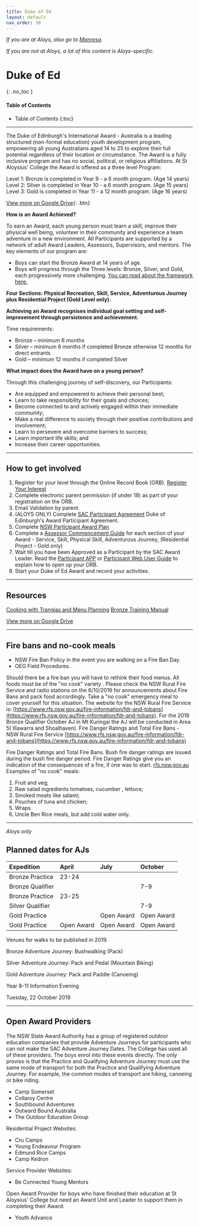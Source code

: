 ```yaml
---
title: Duke of Ed
layout: default
nav_order: 30
---
```


*If you are at Aloys, also go to [Manresa](https://manresa.staloysius.nsw.edu.au/CoCurricula/Duke/Pages/The-Duke-of-Edinburgh's-International-Award.aspx).*

*If you are not at Aloys, a lot of this content is Aloys-specific.*

# Duke of Ed
{: .no_toc }

#### Table of Contents
* Table of Contents
{:toc}

***

The Duke of Edinburgh's International Award - Australia is a leading structured (non-formal education) youth development program, empowering all young Australians aged 14 to 25 to explore their full potential regardless of their location or circumstance. The Award is a fully inclusive program and has no social, political, or religious affiliations.​ At St Aloysius' College the Award is offered as a three level Program:

Level 1: Bronze is completed in Year 9 - a 6 month program. (Age 14 years)
Level 2: Silver is completed in Year 10 - a 6 month program. (Age 15 years)
Level 3: Gold is completed in Year 11 - a 12 month program. (Age 16 years)

[View more on Google Drive](https://drive.google.com/drive/folders/1sByotWOt4P02yqxiGnfiYXyXjo4PhTv7?usp=sharing){: .btn}

**How is an Award Achieved?**

To earn an Award, each young person must learn a skill, improve their physical well being, volunteer in their community and experience a team adventure in a new environment. All Participants are supported by a network of adult Award Leaders, Assessors, Supervisors, and mentors.
The key elements of our program are:
- Boys can start the Bronze Award at 14 years of age.
- Boys will progress through the Three levels: Bronze, Silver, and Gold, each progressively more challenging. [You can read about the framework here.](http://www.dukeofed.com.au/about-the-award/award-framework/)

**Four Sections: Physical Recreation, Skill, Service, Adventurous Journey plus Residential Project (Gold Level only).**

**Achieving an Award recognises individual goal setting and self-improvement through persistence and achievement.**

Time requirements:
- Bronze – minimum 6 months
- Silver – minimum 6 months if completed Bronze otherwise 12 months for direct entrants
- Gold – minimum 12 months if completed Silver

**What impact does the Award have on a young person?**

Through this challenging journey of self-discovery, our Participants:
- Are equipped and empowered to achieve their personal best;
- Learn to take responsibility for their goals and choices;
- Become connected to and actively engaged within their immediate community;
- Make a real difference to society through their positive contributions and involvement;
- Learn to persevere and overcome barriers to success;
- Learn important life skills; and
- Increase their career opportunities. 

***

## How to get involved

1. Register for your level through the Online Record Book (ORB). [Register Your Interest](https://dukeofed.com.au/resources/online-record-book/)
1. Complete electronic parent permission (if under 18) as part of your registration on the ORB.
1. Email Validation by parent.
1. (ALOYS ONLY) Complete [SAC Participant Agreement](https://manresa.staloysius.nsw.edu.au/CoCurricula/Duke/SiteAssets/Pages/The-Duke-of-Edinburgh%27s-International-Award/Duke%20of%20Edinburgh%27s%20Award%20Participant%20Agreement.pdf) Duke of Edinburgh's Award Participant Agreement.
1. Complete [NSW Participant Award Plan](http://dukeofed.com.au/wp-content/uploads/2015/09/Participant-Award-Plan-August-2015.pdf)
1. Complete a [Assessor Commencement Guide​](https://3wsou42v16p23nizfdnrklyt-wpengine.netdna-ssl.com/wp-content/uploads/2018/09/CDOC1859310-Duke-of-Edinburghs-International-Award-NSW-Assessor-Commencement-Guide-ACG.pdf) for each section of your Award - Service, Skill, Physical Skill, Adventurous Journey, (Residential Project - Gold only)
1. Wait till you have been Approved as a Participant by the SAC Award Leader. Read the [Participant APP](https://www.youtube.com/watch?v=wjRPv6kOW2A&feature=youtu.be) or [Participant Web User Guide](https://3wsou42v16p23nizfdnrklyt-wpengine.netdna-ssl.com/wp-content/uploads/2019/02/Participant-User-Guide.pdf) to explain how to open up your ORB.
1. Start your Duke of Ed Award and record your activities​.

***

## Resources

[Cooking with Trangias and Menu Planning](resources/dofe/Cooking%20with%20Trangias%20and%20Menu%20Planning.pdf)
[Bronze Training Manual](resources/dofe/BronzeTrainingManual.pdf)

[View more on Google Drive](https://drive.google.com/drive/folders/1sByotWOt4P02yqxiGnfiYXyXjo4PhTv7?usp=sharing)

***

## Fire bans and no-cook meals

- NSW Fire Ban Policy in the event you are walking on a Fire Ban Day.
- OEG Field Procedures.

Should there be a fire ban you will have to rethink their food menus. All foods must be of the "no cook" variety . Please check the NSW Rural Fire Service and radio stations on the 6/10/2019 for announcements about Fire Bans and pack food accordingly. Take a "no cook" emergency meal to cover yourself for this situation. The website for the NSW Rural Fire Service is: [https://www.rfs.nsw.gov.au/fire-information/fdr-and-tobans](https://www.rfs.nsw.gov.au/fire-information/fdr-and-tobans). For the 2019 Bronze Qualifier October AJ in Mt Kuringai the AJ will be conducted in Area 5( Illawarra and Shoalhaven).
Fire Danger Ratings and Total Fire Bans - NSW Rural Fire Service [https://www.rfs.nsw.gov.au/fire-information/fdr-and-tobans](https://www.rfs.nsw.gov.au/fire-information/fdr-and-tobans)

Fire Danger Ratings and Total Fire Bans. Bush fire danger ratings are issued during the bush fire danger period. Fire Danger Ratings give you an indication of the consequences of a fire, if one was to start.
[rfs.nsw.gov.au](https://www.rfs.nsw.gov.au)
Examples of "no cook" meals:

1. Fruit and veg;
1. Raw salad ingredients tomatoes, cucumber , lettuce;
1. Smoked meats like salami;
1. Pouches of tuna and chicken;
1. Wraps
1. Uncle Ben Rice meals, but add cold water only.

***

*Aloys only*

## Planned dates for AJs

| Expedition        | April      | July        | October        |
|:------------------|:-----------|:------------|:----------------
| Bronze Practice   | 23-24      |             |                |
| Bronze Qualifier  |            |             | 7-9            |
| Bronze Practice   | 23-25      |             |                |
| Silver Qualifier  |            |             | 7-9            |
| Gold Practice     |            | Open Award  | Open Award     |
| Gold Practice     | Open Award | Open Award  | Open Award     |

Venues for walks to be published in 2019.

Bronze Adventure Journey: Bushwalking (Pack)

Silver Adventure Journey: Pack and Pedal (Mountain Biking)

Gold Adventure Journey: Pack and Paddle (Canoeing)

Year 8-11 Information Evening

Tuesday, 22 October 2019

***

## Open Award Providers

The NSW State Award Authority has a group of registered outdoor education companies that provide Adventure Journeys for participants who can not make the SAC Adventure Journey Dates. The College has used all of these providers. The boys enrol into these events directly. The only proviso is that the Practice and Qualifying Adventure Journey must use the same mode of transport for both the Practice and Qualifying Adventure Journey. For example, the common modes of transport are hiking, canoeing or bike riding. 
- Camp Somerset
- Collaroy Centre​
- Southbound​ Adventures
- Outward Bound Australia​
- The Outdoor Education Group​

Residential Project Websites:
- Cru Camps
- Young Endeavour Program
- Edmund Rice Camps​
- Camp Kedron ​

Service Provider Websites:
- Be Connected Young Mentors​


Open Award Provider for boys who have finished their education at St Aloysius' College but need an Award Unit and Leader to support them in completing their Award: ​
- Youth Advance
